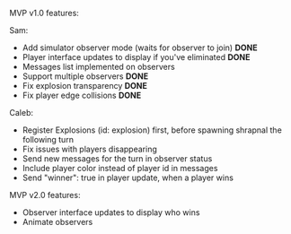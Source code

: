 MVP v1.0 features:

Sam:
* Add simulator observer mode (waits for observer to join) **DONE**
* Player interface updates to display if you've eliminated **DONE**
* Messages list implemented on observers
* Support multiple observers **DONE**
* Fix explosion transparency **DONE**
* Fix player edge collisions **DONE**

Caleb:
* Register Explosions (id: explosion) first, before spawning shrapnal the following turn 
* Fix issues with players disappearing
* Send new messages for the turn in observer status
* Include player color instead of player id in messages
* Send "winner": true in player update, when a player wins


MVP v2.0 features:

* Observer interface updates to display who wins 
* Animate observers

